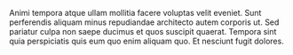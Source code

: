 Animi tempora atque ullam mollitia facere voluptas velit eveniet. Sunt perferendis aliquam minus repudiandae architecto autem corporis ut. Sed pariatur culpa non saepe ducimus et quos suscipit quaerat. Tempora sint quia perspiciatis quis eum quo enim aliquam quo. Et nesciunt fugit dolores.